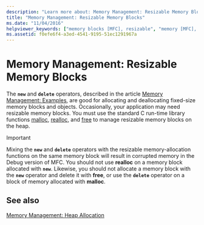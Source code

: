 ```yaml
---
description: "Learn more about: Memory Management: Resizable Memory Blocks"
title: "Memory Management: Resizable Memory Blocks"
ms.date: "11/04/2016"
helpviewer_keywords: ["memory blocks [MFC], resizable", "memory [MFC], corruption", "memory allocation [MFC], memory block size", "memory blocks [MFC], allocating", "blocks [MFC], memory allocation", "resizable memory blocks [MFC]"]
ms.assetid: f0efe6f4-a3ed-4541-9195-51ec1291967a
---
```

# Memory Management: Resizable Memory Blocks

The **`new`** and **`delete`** operators, described in the article [Memory Management: Examples](memory-management-examples.md), are good for allocating and deallocating fixed-size memory blocks and objects. Occasionally, your application may need resizable memory blocks. You must use the standard C run-time library functions [malloc](../c-runtime-library/reference/malloc.md), [realloc](../c-runtime-library/reference/realloc.md), and [free](../c-runtime-library/reference/free.md) to manage resizable memory blocks on the heap.

> [!IMPORTANT]
> Mixing the **`new`** and **`delete`** operators with the resizable memory-allocation functions on the same memory block will result in corrupted memory in the Debug version of MFC. You should not use **realloc** on a memory block allocated with **`new`**. Likewise, you should not allocate a memory block with the **`new`** operator and delete it with **free**, or use the **`delete`** operator on a block of memory allocated with **malloc**.

## See also

[Memory Management: Heap Allocation](memory-management-heap-allocation.md)
